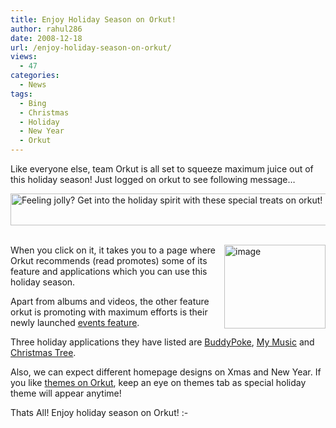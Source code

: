 ```yaml
---
title: Enjoy Holiday Season on Orkut!
author: rahul286
date: 2008-12-18
url: /enjoy-holiday-season-on-orkut/
views:
  - 47
categories:
  - News
tags:
  - Bing
  - Christmas
  - Holiday
  - New Year
  - Orkut
---
```

Like everyone else, team Orkut is all set to squeeze maximum juice out of this holiday season! Just logged on orkut to see following message…

[<img class="wp-image-51153" style="border-right: 0px;border-top: 0px;border-left: 0px;border-bottom: 0px" height="51" alt="Feeling jolly? Get into the holiday spirit with these special treats on orkut!" src="http://cdn.devilsworkshop.org/files/2008/12/image-thumb8.png" width="548" border="0" />][1]&#160;

[<img style="border-right: 0px;border-top: 0px;margin-left: 0px;border-left: 0px;margin-right: 0px;border-bottom: 0px" height="134" alt="image" src="http://cdn.devilsworkshop.org/files/2008/12/image-thumb9.png" width="162" align="right" border="0" />][2] When you click on it, it takes you to a page where Orkut recommends (read promotes) some of its feature and applications which you can use this holiday season. 

Apart from albums and videos, the other feature orkut is promoting with maximum efforts is their newly launched [events feature][3].

Three holiday applications they have listed are <a href="http://www.orkut.com/Main#AppInfo.aspx?appUrl=http%3A%2F%2Fbuddypoke.s3.amazonaws.com%2Forkut.xml&objs=&sn=&ref=MP" onclick="_gaq.push(['_trackEvent', 'outbound-article', 'http://www.orkut.com/Main#AppInfo.aspx?appUrl=http%3A%2F%2Fbuddypoke.s3.amazonaws.com%2Forkut.xml&objs=&sn=&ref=MP', 'BuddyPoke']);" >BuddyPoke</a>, <a href="http://www.orkut.com/Main#AppInfo.aspx?appUrl=http%3A%2F%2Fapps.studiosol.com.br%2FminhaMusica.xml&objs=&sn=&ref=MP" onclick="_gaq.push(['_trackEvent', 'outbound-article', 'http://www.orkut.com/Main#AppInfo.aspx?appUrl=http%3A%2F%2Fapps.studiosol.com.br%2FminhaMusica.xml&objs=&sn=&ref=MP', 'My Music']);" >My Music</a> and <a href="http://www.orkut.com/Main#AppInfo.aspx?appUrl=http%3A//natal.gartic.com.br/app.xml&objs=&sn=&ref=MP" onclick="_gaq.push(['_trackEvent', 'outbound-article', 'http://www.orkut.com/Main#AppInfo.aspx?appUrl=http%3A//natal.gartic.com.br/app.xml&objs=&sn=&ref=MP', 'Christmas Tree']);" >Christmas Tree</a>.

Also, we can expect different homepage designs on Xmas and New Year. If you like [themes on Orkut][4], keep an eye on themes tab as special holiday theme will appear anytime!

Thats All! Enjoy holiday season on Orkut! <img src="http://devilsworkshop.org/wp-includes/images/smilies/simple-smile.png" alt=":-)" class="wp-smiley" style="height: 1em; max-height: 1em;" />

 [1]: http://cdn.devilsworkshop.org/files/2008/12/image7.png
 [2]: http://cdn.devilsworkshop.org/files/2008/12/image8.png
 [3]: http://devilsworkshop.org/now-schedule-events-from-your-orkut-profile-new-feature/
 [4]: http://devilsworkshop.org/orkuts-theme-feature-faq/
